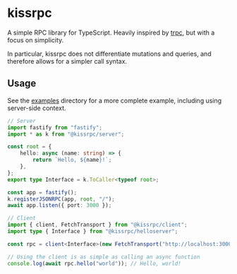 # kissrpc

A simple RPC library for TypeScript. Heavily inspired by
[trpc](https://trpc.io/), but with a focus on simplicity.

In particular, kissrpc does not differentiate mutations and queries, and
therefore allows for a simpler call syntax.

## Usage

See the [examples](./examples) directory for a more complete example, including using server-side context.

```typescript
// Server
import fastify from "fastify";
import * as k from "@kissrpc/server";

const root = {
	hello: async (name: string) => {
		return `Hello, ${name}!`;
	},
};
export type Interface = k.ToCaller<typeof root>;

const app = fastify();
k.registerJSONRPC(app, root, "/");
await app.listen({ port: 3000 });
```

```typescript
// Client
import { client, FetchTransport } from "@kissrpc/client";
import type { Interface } from "@kissrpc/helloserver";

const rpc = client<Interface>(new FetchTransport("http://localhost:3000"));

// Using the client is as simple as calling an async function
console.log(await rpc.hello("world")); // Hello, world!
```
